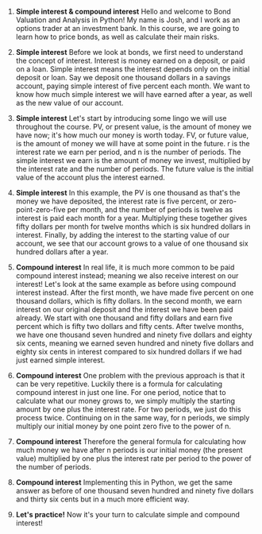 1. **Simple interest & compound interest**
Hello and welcome to Bond Valuation and Analysis in Python! My name is Josh, and I work as an options trader at an investment bank. In this course, we are going to learn how to price bonds, as well as calculate their main risks.

2. **Simple interest**
Before we look at bonds, we first need to understand the concept of interest. Interest is money earned on a deposit, or paid on a loan. Simple interest means the interest depends only on the initial deposit or loan. Say we deposit one thousand dollars in a savings account, paying simple interest of five percent each month. We want to know how much simple interest we will have earned after a year, as well as the new value of our account.

3. **Simple interest**
Let's start by introducing some lingo we will use throughout the course. PV, or present value, is the amount of money we have now; it's how much our money is worth today. FV, or future value, is the amount of money we will have at some point in the future. r is the interest rate we earn per period, and n is the number of periods. The simple interest we earn is the amount of money we invest, multiplied by the interest rate and the number of periods. The future value is the initial value of the account plus the interest earned.

4. **Simple interest**
In this example, the PV is one thousand as that's the money we have deposited, the interest rate is five percent, or zero-point-zero-five per month, and the number of periods is twelve as interest is paid each month for a year. Multiplying these together gives fifty dollars per month for twelve months which is six hundred dollars in interest. Finally, by adding the interest to the starting value of our account, we see that our account grows to a value of one thousand six hundred dollars after a year.

5. **Compound interest**
In real life, it is much more common to be paid compound interest instead; meaning we also receive interest on our interest! Let's look at the same example as before using compound interest instead. After the first month, we have made five percent on one thousand dollars, which is fifty dollars. In the second month, we earn interest on our original deposit and the interest we have been paid already. We start with one thousand and fifty dollars and earn five percent which is fifty two dollars and fifty cents. After twelve months, we have one thousand seven hundred and ninety five dollars and eighty six cents, meaning we earned seven hundred and ninety five dollars and eighty six cents in interest compared to six hundred dollars if we had just earned simple interest.

6. **Compound interest**
One problem with the previous approach is that it can be very repetitive. Luckily there is a formula for calculating compound interest in just one line. For one period, notice that to calculate what our money grows to, we simply multiply the starting amount by one plus the interest rate. For two periods, we just do this process twice. Continuing on in the same way, for n periods, we simply multiply our initial money by one point zero five to the power of n.

7. **Compound interest**
Therefore the general formula for calculating how much money we have after n periods is our initial money (the present value) multiplied by one plus the interest rate per period to the power of the number of periods.

8. **Compound interest**
Implementing this in Python, we get the same answer as before of one thousand seven hundred and ninety five dollars and thirty six cents but in a much more efficient way.

9. **Let's practice!**
Now it's your turn to calculate simple and compound interest!